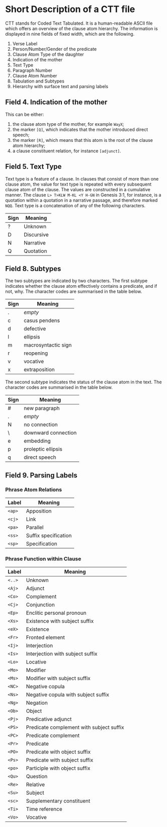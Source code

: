 # Short Description of a CTT file

CTT stands for Coded Text Tabulated. It is a human-readable ASCII file which offers an overview of the clause atom hierarchy. The information is displayed in nine fields of fixed width, which are the following.

1. Verse Label
2. Person/Number/Gender of the predicate
3. Clause Atom Type of the daughter
4. Indication of the mother
5. Text Type
6. Paragraph Number
7. Clause Atom Number
8. Tabulation and Subtypes
9. Hierarchy with surface text and parsing labels

## Field 4. Indication of the mother
This can be either:
1. the clause atom type of the mother, for example `WayX`;
2. the marker `[Q]`, which indicates that the mother introduced direct speech;
3. the marker `[R]`, which means that this atom is the root of the clause atom hierarchy;
4. a clause constituent relation, for instance `[adjunct]`.

## Field 5. Text Type
Text type is a feature of a clause. In clauses that consist of more than one clause atom, the value for text type is repeated with every subsequent clause atom of the clause. The values are constructed in a cumulative manner. The clause `L> T>KLW M-KL <Y H-GN` in Genesis 3:1, for instance, is a quotation within a quotation in a narrative passage, and therefore marked `NQQ`. Text type is a concatenation of any of the following characters. 

Sign | Meaning
-|-
? | Unknown
D | Discursive
N | Narrative
Q | Quotation

## Field 8. Subtypes
The two subtypes are indicated by two characters. The first subtype indicates whether the clause atom effectively contains a predicate, and if not, why. The character codes are summarised in the table below. 

Sign | Meaning
-|-
. | _empty_
c | casus pendens
d | defective
l | ellipsis
m | macrosyntactic sign
r | reopening
v | vocative
x | extraposition

The second subtype indicates the status of the clause atom in the text. The character codes are summarised in the table below. 

Sign | Meaning
-|-
# | new paragraph
. | _empty_
N | no connection
\ | downward connection
e | embedding
p | proleptic ellipsis
q | direct speech

## Field 9. Parsing Labels

### Phrase Atom Relations
Label | Meaning
-|-
`<ap>`  |  Apposition
`<cj>`  |  Link
`<pa>`  |  Parallel
`<ss>`  |  Suffix specification
`<sp>`  |  Specification

### Phrase Function within Clause
Label | Meaning
-|-
`<..>`  |  Unknown
`<Aj>`  |  Adjunct
`<Co>`  |  Complement
`<Cj>`  |  Conjunction
`<Ep>`  |  Enclitic personal pronoun
`<Xs>`  |  Existence with subject suffix
`<eX>`  |  Existence
`<Fr>`  |  Fronted element
`<Ij>`  |  Interjection
`<Is>`  |  Interjection with subject suffix
`<Lo>`  |  Locative
`<Mo>`  |  Modifier
`<Ms>`  |  Modifier with subject suffix
`<NC>`  |  Negative copula
`<Ns>`  |  Negative copula with subject suffix
`<Ng>`  |  Negation
`<Ob>`  |  Object
`<Pj>`  |  Predicative adjunct
`<PS>`  |  Predicate complement with subject suffix
`<PC>`  |  Predicate complement
`<Pr>`  |  Predicate
`<PO>`  |  Predicate with object suffix
`<Ps>`  |  Predicate with subject suffix
`<po>`  |  Participle with object suffix
`<Qu>`  |  Question
`<Re>`  |  Relative
`<Su>`  |  Subject
`<sc>`  |  Supplementary constituent
`<Ti>`  |  Time reference
`<Vo>`  |  Vocative
